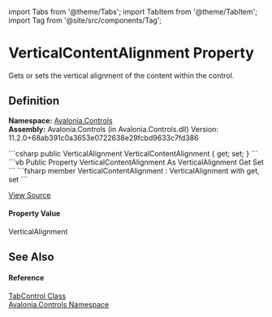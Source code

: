 import Tabs from '@theme/Tabs'; 
import TabItem from '@theme/TabItem'; 
import Tag from '@site/src/components/Tag'; 

# VerticalContentAlignment Property


Gets or sets the vertical alignment of the content within the control.



## Definition
**Namespace:** <a href="N_Avalonia_Controls">Avalonia.Controls</a>  
**Assembly:** Avalonia.Controls (in Avalonia.Controls.dll) Version: 11.2.0+68ab391c0a3653e0722638e29fcbd9633c7fd386

<Tabs groupId="api-code-preview">
<TabItem value="csharp" label="C#">
```csharp
public VerticalAlignment VerticalContentAlignment { get; set; }
```
</TabItem>
<TabItem value="vb" label="VB">
```vb
Public Property VerticalContentAlignment As VerticalAlignment
	Get
	Set
```
</TabItem>
<TabItem value="fsharp" label="F#">
```fsharp
member VerticalContentAlignment : VerticalAlignment with get, set
```
</TabItem>
</Tabs>



<a href="https://github.com/AvaloniaUI/Avalonia/tree/master/srcAvalonia.Controls/TabControl.cs#L96" title="View the source code">View Source</a>



#### Property Value
VerticalAlignment

## See Also


#### Reference
<a href="T_Avalonia_Controls_TabControl">TabControl Class</a>  
<a href="N_Avalonia_Controls">Avalonia.Controls Namespace</a>  
